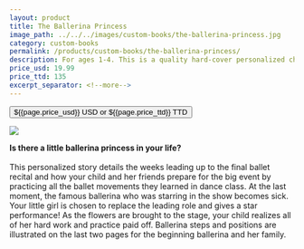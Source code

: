 ```yaml
---
layout: product
title: The Ballerina Princess
image_path: ../../../images/custom-books/the-ballerina-princess.jpg
category: custom-books
permalink: /products/custom-books/the-ballerina-princess/
description: For ages 1-4. This is a quality hard-cover personalized children's book. Washable hard covers. Fully illustrated color pages. 36 pages.
price_usd: 19.99
price_ttd: 135
excerpt_separator: <!--more-->
---
```


<button class="bg-blue-500 hover:bg-blue-700 text-white font-bold my-2 py-2 px-4 rounded w-full snipcart-add-item" 
data-item-id="the-ballerina-princess" 
data-item-price="{{page.price_usd}}"
data-item-url="https://www.karenix.com/shop"
data-item-description="{{ page.description }}"
data-item-image="{{page.image_path}}"
data-item-name="{{page.title}}"
data-item-custom1-name="Whose child was invited to recital?"
data-item-custom2-name="Ballet Teacher Name (optional)"
data-item-custom10-name="Age (optional)"
data-item-custom11-name="First Name"
data-item-custom12-name="Last Name"
data-item-custom13-name="Middle Name (optional)"
data-item-custom14-name="Use Nickname (optional)"
data-item-custom15-name="Hometown"
data-item-custom16-name="Friends"
data-item-custom17-name="Dedication (with love from)"
data-item-custom18-name="Book From (Mom & Dad"
data-item-custom19-name="Date of Gift"
data-item-custom20-name="Gender"
data-item-custom20-options="Girl"
data-item-custom21-name="Version"
data-item-custom21-options="Ethnic"
data-item-categories="books|children">
${{page.price_usd}} USD or ${{page.price_ttd}} TTD
</button>

<!--more-->

<div class="flex flex-wrap">
  <div class="w-64 p-4 h-auto">
    <a data-fancybox="gallery" href="{{ page.image_path }}"><img src="{{ page.image_path }}"></a>
  </div>
  <div class="sm:flex-1">
    <p class="p-4 text-gray-700">
      <strong>
        Is there a little ballerina princess in your life?
      </strong>
      <br><br>
      This personalized story details the weeks leading up to the final ballet recital and how your child and her
      friends prepare for the big event by practicing all the ballet movements they learned in dance class. At the last
      moment, the famous ballerina who was starring in the show becomes sick.
      Your little girl is chosen to replace the leading role and gives a star performance! As the flowers are brought to
      the stage, your child realizes all of her hard work and practice paid off.
      Ballerina steps and positions are illustrated on the last two pages for the beginning ballerina and her family.
    </p>
  </div>
</div>